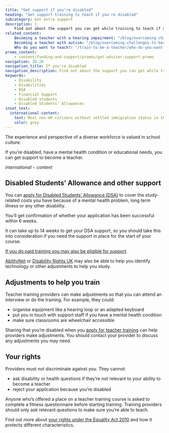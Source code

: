 ```yaml
---
title: "Get support if you're disabled"
heading: "Get support training to teach if you're disabled"
subcategory: Get extra support
description: |-
    Find out about the support you can get while training to teach if you're disabled.
related_content:
    Becoming a teacher with a hearing impairment: "/blog/overcoming-challenges-to-become-a-teacher-hearing-impairment"
    Becoming a teacher with autism: "/blog/overcoming-challenges-to-become-a-teacher-autism"
    Who do you want to teach?: "/train-to-be-a-teacher/who-do-you-want-to-teach"
promo_content:
    - content/funding-and-support/promos/get-adviser-support-promo
navigation: 20.20
navigation_title: If you're disabled
navigation_description: Find out about the support you can get while training to teach if you're disabled.
keywords:
    - Disability
    - Disabilities
    - DSA
    - Financial Support
    - Disabled students
    - Disabled Students’ Allowances
inset_text:
  international-content:
    text: Most non-UK citizens without settled immigration status in the UK will not be eligible for this financial support (unless you’ve applied to the Afghan or Ukraine resettlement schemes). You will still be entitled to adjustments to help you train. Find out about the <a href="/non-uk-teachers/fees-and-funding-for-non-uk-trainees">financial support available for non-UK citizens</a>.
    color: grey
---
```


The experience and perspective of a diverse workforce is valued in school culture.

If you’re disabled, have a mental health condition or educational needs, you can get support to become a teacher.

$international-content$

## Disabled Students’ Allowance and other support

You can [apply for Disabled Students’ Allowance (DSA)](https://www.gov.uk/disabled-students-allowance-dsa/how-to-claim) to cover the study-related costs you have because of a mental health problem, long term illness or any other disability.

You’ll get confirmation of whether your application has been successful within 6 weeks.

It can take up to 14 weeks to get your DSA support, so you should take this into consideration if you need the support in place for the start of your course.

[If you do paid training you may also be eligible for support](https://www.gov.uk/access-to-work).

[AbilityNet](https://abilitynet.org.uk/about-abilitynet) or [Disability Rights UK](https://www.disabilityrightsuk.org/) may also be able to help you identify technology or other adjustments to help you study.

## Adjustments to help you train

Teacher training providers can make adjustments so that you can attend an interview or do the training. For example, they could:

- organise equipment like a hearing loop or an adapted keyboard
- put you in touch with support staff if you have a mental health condition
- make sure classrooms are wheelchair accessible

Sharing that you’re disabled when you [apply for teacher training](https://www.gov.uk/apply-for-teacher-training) can help providers make adjustments. You should contact your provider to discuss any adjustments you may need.

## Your rights

Providers must not discriminate against you. They cannot:

- ask disability or health questions if they’re not relevant to your ability to become a teacher
- reject your application because you’re disabled

Anyone who’s offered a place on a teacher training course is asked to complete a fitness questionnaire before starting training. Training providers should only ask relevant questions to make sure you’re able to teach.

Find out more about [your rights under the Equality Act 2010](https://www.equalityhumanrights.com/en/equality-act/know-your-rights) and how it protects different characteristics.
